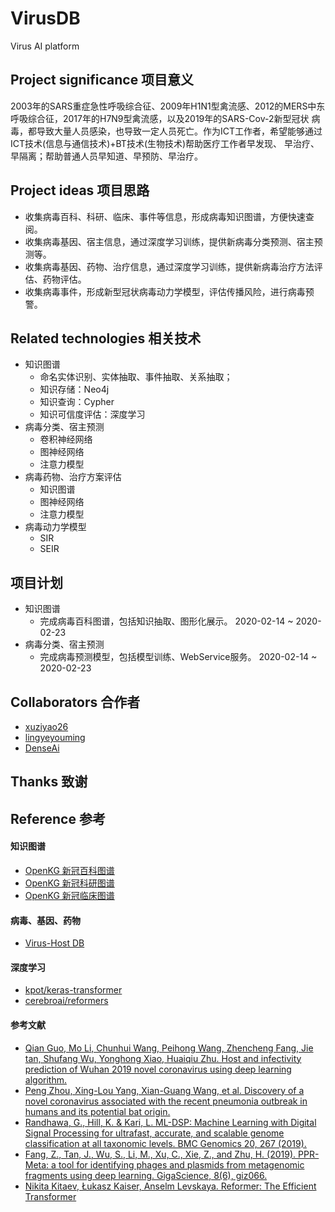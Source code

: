 # VirusDB
Virus AI platform

## Project significance 项目意义
2003年的SARS重症急性呼吸综合征、2009年H1N1型禽流感、2012的MERS中东呼吸综合征，2017年的H7N9型禽流感，以及2019年的SARS-Cov-2新型冠状
病毒，都导致大量人员感染，也导致一定人员死亡。作为ICT工作者，希望能够通过ICT技术(信息与通信技术)+BT技术(生物技术)帮助医疗工作者早发现、
早治疗、早隔离；帮助普通人员早知道、早预防、早治疗。


## Project ideas 项目思路
- 收集病毒百科、科研、临床、事件等信息，形成病毒知识图谱，方便快速查阅。
- 收集病毒基因、宿主信息，通过深度学习训练，提供新病毒分类预测、宿主预测等。
- 收集病毒基因、药物、治疗信息，通过深度学习训练，提供新病毒治疗方法评估、药物评估。
- 收集病毒事件，形成新型冠状病毒动力学模型，评估传播风险，进行病毒预警。

## Related technologies 相关技术
- 知识图谱
    - 命名实体识别、实体抽取、事件抽取、关系抽取；
    - 知识存储：Neo4j
    - 知识查询：Cypher
    - 知识可信度评估：深度学习
- 病毒分类、宿主预测
    - 卷积神经网络
    - 图神经网络
    - 注意力模型
- 病毒药物、治疗方案评估
    - 知识图谱
    - 图神经网络
    - 注意力模型
- 病毒动力学模型
    - SIR
    - SEIR

## 项目计划
- 知识图谱
    * 完成病毒百科图谱，包括知识抽取、图形化展示。 2020-02-14 ~ 2020-02-23
- 病毒分类、宿主预测
    * 完成病毒预测模型，包括模型训练、WebService服务。 2020-02-14 ~ 2020-02-23


## Collaborators 合作者
- [xuziyao26](https://github.com/xuziyao26)
- [lingyeyouming](https://github.com/lingyeyouming)
- [DenseAi](https://github.com/denseai) 

## Thanks 致谢


## Reference 参考 
#### 知识图谱
- [OpenKG 新冠百科图谱](http://www.openkg.cn/dataset/2019-ncov-baike)
- [OpenKG 新冠科研图谱](http://www.openkg.cn/dataset/2019-ncov-research)
- [OpenKG 新冠临床图谱](http://www.openkg.cn/dataset/2019-ncov-clinic)

#### 病毒、基因、药物
- [Virus-Host DB](https://www.genome.jp/virushostdb)

#### 深度学习
- [kpot/keras-transformer](https://github.com/kpot/keras-transformer)
- [cerebroai/reformers](https://github.com/cerebroai/reformers)

#### 参考文献
- [Qian Guo, Mo Li, Chunhui Wang, Peihong Wang, Zhencheng Fang, Jie tan, Shufang Wu, Yonghong Xiao, Huaiqiu Zhu. Host 
and infectivity prediction of Wuhan 2019 novel coronavirus using deep learning algorithm.](https://doi.org/10.1101/2020.01.21.914044)
- [Peng Zhou, Xing-Lou Yang, Xian-Guang Wang, et al. Discovery of a novel coronavirus associated with the recent 
pneumonia outbreak in humans and its potential bat origin.](https://doi.org/10.1101/2020.01.22.914952)
- [Randhawa, G., Hill, K. & Kari, L. ML-DSP: Machine Learning with Digital Signal Processing for ultrafast, accurate, 
and scalable genome classification at all taxonomic levels. BMC Genomics 20, 267 (2019).](https://doi.org/10.1186/s12864-019-5571-y)
- [Fang, Z., Tan, J., Wu, S., Li, M., Xu, C., Xie, Z., and Zhu, H. (2019). PPR-Meta: a tool for identifying phages and 
plasmids from metagenomic fragments using deep learning. GigaScience, 8(6), giz066.](https://doi.org/10.1093/gigascience/giz066)
- [Nikita Kitaev, Łukasz Kaiser, Anselm Levskaya. Reformer: The Efficient Transformer](https://arxiv.org/abs/2001.04451)